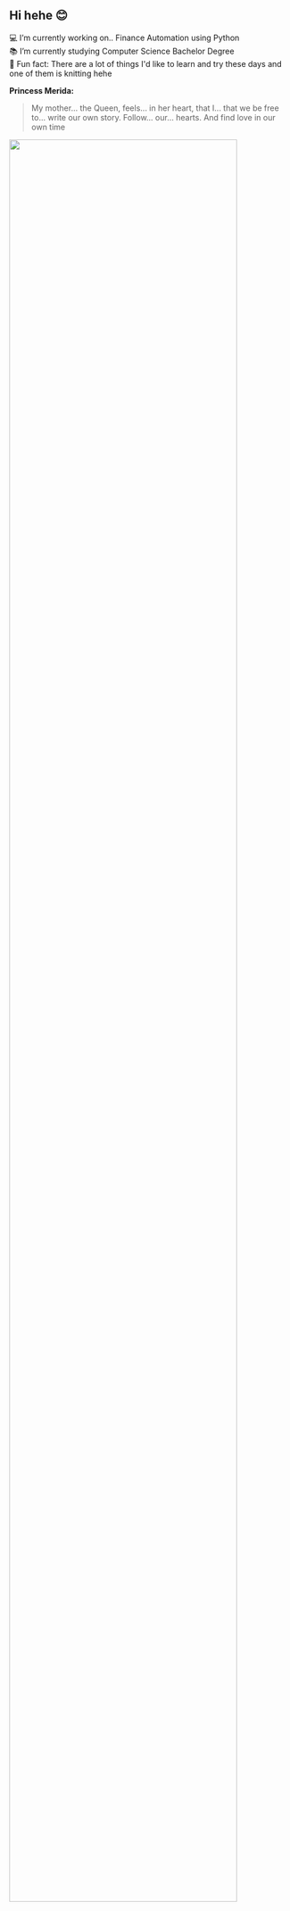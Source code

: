 ## Hi hehe 😊
💻 I’m currently working on.. Finance Automation using Python\
📚 I’m currently studying Computer Science Bachelor Degree\
💚 Fun fact: There are a lot of things I'd like to learn and try these days and one of them is knitting hehe 

**Princess Merida:**
> My mother... the Queen, feels... in her heart, that I... that we be free to... write our own story. Follow... our... hearts. And find love in our own time


<a>
  <img width="90%" src="https://user-images.githubusercontent.com/63581688/97962952-10d0c600-1e1b-11eb-9b1e-fbbad1be9037.GIF">
</a>
